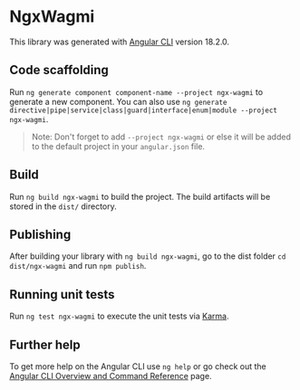 # NgxWagmi

This library was generated with [Angular CLI](https://github.com/angular/angular-cli) version 18.2.0.

## Code scaffolding

Run `ng generate component component-name --project ngx-wagmi` to generate a new component. You can also use `ng generate directive|pipe|service|class|guard|interface|enum|module --project ngx-wagmi`.
> Note: Don't forget to add `--project ngx-wagmi` or else it will be added to the default project in your `angular.json` file. 

## Build

Run `ng build ngx-wagmi` to build the project. The build artifacts will be stored in the `dist/` directory.

## Publishing

After building your library with `ng build ngx-wagmi`, go to the dist folder `cd dist/ngx-wagmi` and run `npm publish`.

## Running unit tests

Run `ng test ngx-wagmi` to execute the unit tests via [Karma](https://karma-runner.github.io).

## Further help

To get more help on the Angular CLI use `ng help` or go check out the [Angular CLI Overview and Command Reference](https://angular.dev/tools/cli) page.
